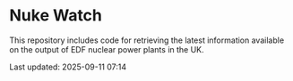 # Nuke Watch

This repository includes code for retrieving the latest information available on the output of EDF nuclear power plants in the UK.

Last updated: 2025-09-11 07:14
